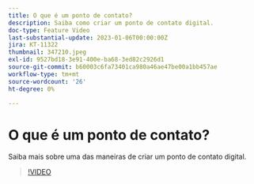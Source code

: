 ```yaml
---
title: O que é um ponto de contato?
description: Saiba como criar um ponto de contato digital.
doc-type: Feature Video
last-substantial-update: 2023-01-06T00:00:00Z
jira: KT-11322
thumbnail: 347210.jpeg
exl-id: 9527bd18-3e91-400e-ba68-3ed82c2926d1
source-git-commit: b60003c6fa73401ca980a46ae47be00a1bb457ae
workflow-type: tm+mt
source-wordcount: '26'
ht-degree: 0%

---
```


# O que é um ponto de contato?

Saiba mais sobre uma das maneiras de criar um ponto de contato digital.

>[!VIDEO](https://video.tv.adobe.com/v/347210/?quality=12&learn=on)
